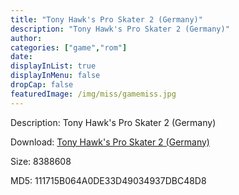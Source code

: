 ```yaml
---
title: "Tony Hawk's Pro Skater 2 (Germany)"
description: "Tony Hawk's Pro Skater 2 (Germany)"
author: 
categories: ["game","rom"]
date: 
displayInList: true
displayInMenu: false
dropCap: false
featuredImage: /img/miss/gamemiss.jpg
---
```


Description: Tony Hawk's Pro Skater 2 (Germany)

Download: <a style="text-decoration:underline;" href="https://mega.nz/#!SLoSEQRQ!ABSmcbgFufZCijpkanSaCN1IGNecUoK4kQiotTT-lzM" target = "_blank" rel = "nofollow" > Tony Hawk's Pro Skater 2 (Germany)</a>

Size: 8388608

MD5: 111715B064A0DE33D49034937DBC48D8


